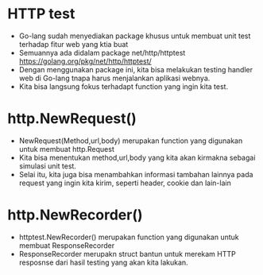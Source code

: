# HTTP test
- Go-lang sudah menyediakan package khusus untuk membuat unit test terhadap fitur web yang ktia buat
- Semuannya ada didalam package net/http/httptest https://golang.org/pkg/net/http/httptest/
- Dengan menggunakan package ini, kita bisa melakukan testing handler web di Go-lang tnapa harus menjalankan aplikasi webnya.
- Kita bisa langsung fokus terhadapt function yang ingin kita test.

# http.NewRequest()
- NewRequest(Method,url,body) merupakan function yang digunakan untuk membuat http.Request
- Kita bisa menentukan method,url,body yang kita akan kirmakna sebagai simulasi unit test.
- Selai itu, kita juga bisa menambahkan informasi tambahan lainnya pada request yang ingin kita kirim, seperti header, cookie dan lain-lain

# http.NewRecorder()
- httptest.NewRecorder() merupakan function yang digunakan untuk membuat ResponseRecorder
- ResponseRecorder merupakn struct bantun untuk merekam HTTP resposnse dari hasil testing yang akan kita lakukan.
